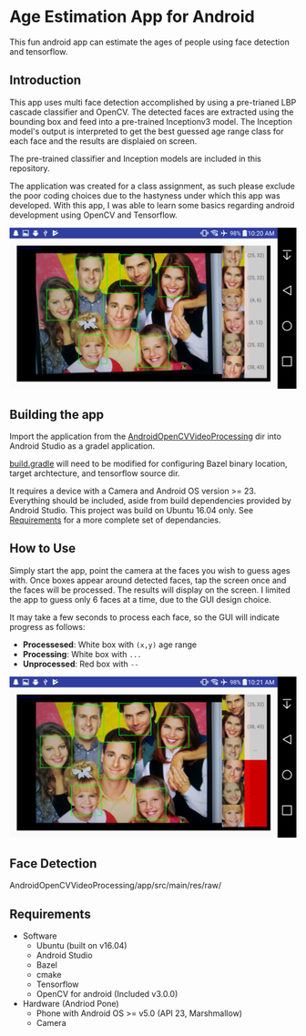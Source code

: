 # Age Estimation App for Android #
 This fun android app can estimate the ages of people using face detection and tensorflow. 
 
 ## Introduction ## 
This app uses multi face detection accomplished by using a pre-trianed LBP cascade classifier and OpenCV. The detected faces are extracted using the bounding box and feed into a pre-trained Inceptionv3 model. The Inception model's output is interpreted to get the best guessed age range class for each face and the results are displaied on screen.  
  
The pre-trained classifier and Inception models are included in this repository.
  
The application was created for a class assignment, as such please exclude the poor coding choices due to the hastyness under which this app was developed. With this app, I was able to learn some basics regarding android development using OpenCV and Tensorflow.

![Screenshot](docs/images/Screenshot_2017-11-02-10-20-55.png)

## Building the app ##
Import the application from the [AndroidOpenCVVideoProcessing](AndroidOpenCVVideoProcessing) dir into Android Studio as a gradel application.  
  
[build.gradle](AndroidOpenCVVideoProcessing/app/build.gradle) will need to be modified for configuring Bazel binary location, target archtecture, and tensorflow source dir.
  
It requires a device with a Camera and Android OS version >= 23. Everything should be included, aside from build dependencies provided by Android Studio. This project was build on Ubuntu 16.04 only. See [Requirements](#requirements) for a more complete set of dependancies.

## How to Use ##
Simply start the app, point the camera at the faces you wish to guess ages with. Once boxes appear around detected faces, tap the screen once and the faces will be processed. The results will display on the screen. I limited the app to guess only 6 faces at a time, due to the GUI design choice. 

It may take a few seconds to process each face, so the GUI will indicate progress as follows:
  * __Processesed__: White box with `(x,y)` age range
  * __Processing__:  White box with `...`
  * __Unprocessed__: Red box with `--`
  
![Processing Progress](docs/images/Screenshot_2017-11-02-10-21-18.png)

## Face Detection ##
AndroidOpenCVVideoProcessing/app/src/main/res/raw/


## Requirements ##
  * Software
    * Ubuntu (built on v16.04)
    * Android Studio
    * Bazel
    * cmake
    * Tensorflow
    * OpenCV for android (Included v3.0.0)
  * Hardware (Andriod Pone)
    * Phone with Android OS >= v5.0 (API 23, Marshmallow)
    * Camera

